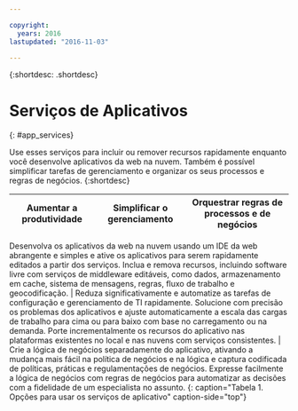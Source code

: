 ```yaml
---

copyright:
  years: 2016
lastupdated: "2016-11-03"

---
```



{:shortdesc: .shortdesc}

# Serviços de Aplicativos
{: #app_services}

Use esses serviços para incluir ou remover recursos rapidamente enquanto você desenvolve aplicativos da web na nuvem. Também é possível simplificar tarefas de gerenciamento e organizar os seus processos e regras de negócios.
{:shortdesc}


Aumentar a produtividade | Simplificar o gerenciamento | Orquestrar regras de processos e de negócios
--- | --- | ---
Desenvolva os aplicativos da web na nuvem usando um IDE da web abrangente e simples e ative
os aplicativos para serem rapidamente editados a partir dos serviços. Inclua e remova recursos, incluindo software livre com serviços de middleware editáveis, como dados, armazenamento em cache, sistema de mensagens, regras, fluxo de trabalho e geocodificação. | Reduza significativamente e automatize as tarefas de configuração e gerenciamento de TI rapidamente. Solucione
com precisão os problemas dos aplicativos e ajuste automaticamente a escala das cargas de trabalho para cima ou
para baixo com base no carregamento ou na demanda. Porte incrementalmente os recursos do aplicativo
nas plataformas existentes no local e nas nuvens com serviços consistentes. | Crie a lógica de negócios separadamente do aplicativo, ativando a mudança mais fácil na política de negócios e na lógica e captura codificada de políticas, práticas e regulamentações de negócios. Expresse facilmente a lógica de negócios com regras de negócios para automatizar as decisões com a fidelidade de um especialista no assunto.
{: caption="Tabela 1. Opções para usar os serviços de aplicativo" caption-side="top"}
